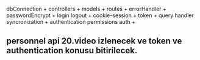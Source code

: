 dbConnection +
controllers +
models +
routes +
errorHandler +
passwordEncrypt +
login logout +
cookie-session +
token +
query handler
syncronization +
authentication 
permissions
auth +

## personnel api 20.video izlenecek ve token ve authentication konusu bitirilecek.
